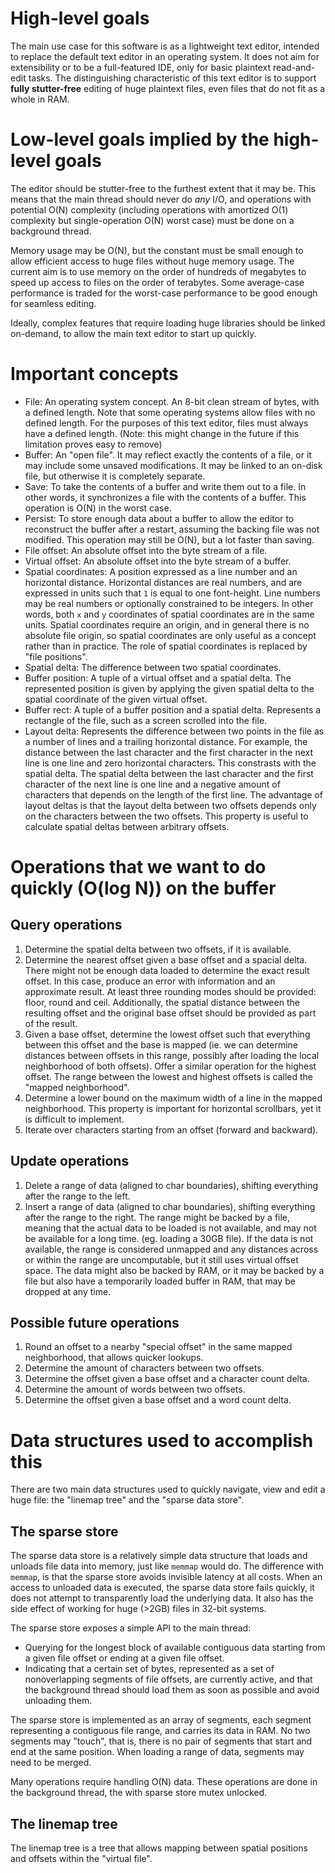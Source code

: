 
# High-level goals

The main use case for this software is as a lightweight text editor, intended
to replace the default text editor in an operating system.
It does not aim for extensibility or to be a full-featured IDE, only for basic
plaintext read-and-edit tasks.
The distinguishing characteristic of this text editor is to support
**fully stutter-free** editing of huge plaintext files, even files that do not
fit as a whole in RAM.

# Low-level goals implied by the high-level goals

The editor should be stutter-free to the furthest extent that it may be.
This means that the main thread should never do *any* I/O, and operations with
potential O(N) complexity (including operations with amortized O(1) complexity
but single-operation O(N) worst case) must be done on a background thread.

Memory usage may be O(N), but the constant must be small enough to allow
efficient access to huge files without huge memory usage.
The current aim is to use memory on the order of hundreds of megabytes to speed
up access to files on the order of terabytes.
Some average-case performance is traded for the worst-case performance to be
good enough for seamless editing.

Ideally, complex features that require loading huge libraries should be linked
on-demand, to allow the main text editor to start up quickly.

# Important concepts

- File: An operating system concept. An 8-bit clean stream of bytes, with a
    defined length.
    Note that some operating systems allow files with no defined length.
    For the purposes of this text editor, files must always have a defined
    length.
    (Note: this might change in the future if this limitation proves easy to
    remove)
- Buffer: An "open file". It may reflect exactly the contents of a file, or it
    may include some unsaved modifications.
    It may be linked to an on-disk file, but otherwise it is completely
    separate.
- Save: To take the contents of a buffer and write them out to a file.
    In other words, it synchronizes a file with the contents of a buffer.
    This operation is O(N) in the worst case.
- Persist: To store enough data about a buffer to allow the editor to
    reconstruct the buffer after a restart, assuming the backing file was not
    modified.
    This operation may still be O(N), but a lot faster than saving.
- File offset: An absolute offset into the byte stream of a file.
- Virtual offset: An absolute offset into the byte stream of a buffer.
- Spatial coordinates: A position expressed as a line number and an horizontal
    distance.
    Horizontal distances are real numbers, and are expressed in units such
    that `1` is equal to one font-height.
    Line numbers may be real numbers or optionally constrained to be integers.
    In other words, both `x` and `y` coordinates of spatial coordinates are in
    the same units.
    Spatial coordinates require an origin, and in general there is no absolute
    file origin, so spatial coordinates are only useful as a concept rather
    than in practice.
    The role of spatial coordinates is replaced by "file positions".
- Spatial delta: The difference between two spatial coordinates.
- Buffer position: A tuple of a virtual offset and a spatial delta.
    The represented position is given by applying the given spatial delta to
    the spatial coordinate of the given virtual offset.
- Buffer rect: A tuple of a buffer position and a spatial delta.
    Represents a rectangle of the file, such as a screen scrolled into the
    file.
- Layout delta: Represents the difference between two points in the file as a
    number of lines and a trailing horizontal distance.
    For example, the distance between the last character and the first
    character in the next line is one line and zero horizontal characters.
    This constrasts with the spatial delta.
    The spatial delta between the last character and the first character of the
    next line is one line and a negative amount of characters that depends on
    the length of the first line.
    The advantage of layout deltas is that the layout delta between two offsets
    depends only on the characters between the two offsets.
    This property is useful to calculate spatial deltas between arbitrary
    offsets.

# Operations that we want to do quickly (O(log N)) on the buffer

## Query operations

1. Determine the spatial delta between two offsets, if it is available.
2. Determine the nearest offset given a base offset and a spacial delta.
    There might not be enough data loaded to determine the exact result offset.
    In this case, produce an error with information and an approximate result.
    At least three rounding modes should be provided: floor, round and ceil.
    Additionally, the spatial distance between the resulting offset and the
    original base offset should be provided as part of the result.
3. Given a base offset, determine the lowest offset such that everything
    between this offset and the base is mapped (ie. we can determine distances
    between offsets in this range, possibly after loading the local
    neighborhood of both offsets).
    Offer a similar operation for the highest offset.
    The range between the lowest and highest offsets is called the "mapped
    neighborhood".
4. Determine a lower bound on the maximum width of a line in the mapped
    neighborhood.
    This property is important for horizontal scrollbars, yet it is difficult
    to implement.
5. Iterate over characters starting from an offset (forward and backward).

## Update operations

1. Delete a range of data (aligned to char boundaries), shifting everything
    after the range to the left.
2. Insert a range of data (aligned to char boundaries), shifting everything
    after the range to the right.
    The range might be backed by a file, meaning that the actual data to be
    loaded is not available, and may not be available for a long time.
    (eg. loading a 30GB file).
    If the data is not available, the range is considered unmapped and any
    distances across or within the range are uncomputable, but it still uses
    virtual offset space.
    The data might also be backed by RAM, or it may be backed by a file but
    also have a temporarily loaded buffer in RAM, that may be dropped at any
    time.

## Possible future operations

1. Round an offset to a nearby "special offset" in the same mapped
    neighborhood, that allows quicker lookups.
2. Determine the amount of characters between two offsets.
3. Determine the offset given a base offset and a character count delta.
4. Determine the amount of words between two offsets.
5. Determine the offset given a base offset and a word count delta.

# Data structures used to accomplish this

There are two main data structures used to quickly navigate, view and edit a
huge file: the "linemap tree" and the "sparse data store".

## The sparse store

The sparse data store is a relatively simple data structure that loads and
unloads file data into memory, just like `memmap` would do.
The difference with `memmap`, is that the sparse store avoids invisible latency
at all costs.
When an access to unloaded data is executed, the sparse data store fails
quickly, it does not attempt to transparently load the underlying data.
It also has the side effect of working for huge (>2GB) files in 32-bit systems.

The sparse store exposes a simple API to the main thread:

- Querying for the longest block of available contiguous data starting from a
    given file offset or ending at a given file offset.
- Indicating that a certain set of bytes, represented as a set of
    nonoverlapping segments of file offsets, are currently active, and that the
    background thread should load them as soon as possible and avoid unloading
    them.

The sparse store is implemented as an array of segments, each segment
representing a contiguous file range, and carries its data in RAM.
No two segments may "touch", that is, there is no pair of segments that start
and end at the same position.
When loading a range of data, segments may need to be merged.

Many operations require handling O(N) data.
These operations are done in the background thread, the with sparse store mutex
unlocked.

## The linemap tree

The linemap tree is a tree that allows mapping between spatial positions and
offsets within the "virtual file".
